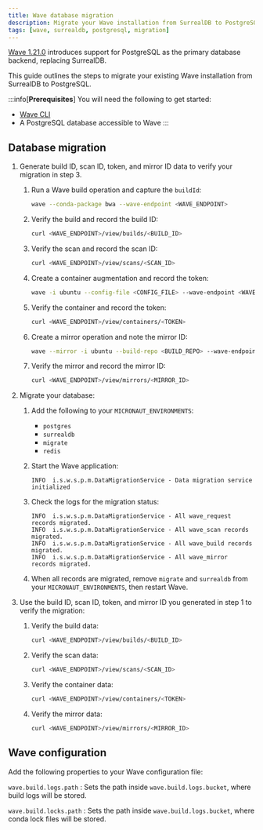 ```yaml
---
title: Wave database migration
description: Migrate your Wave installation from SurrealDB to PostgreSQL
tags: [wave, surrealdb, postgresql, migration]
---
```


[Wave 1.21.0](https://docs.seqera.io/changelog/wave/v1.21.0) introduces support for PostgreSQL as the primary database backend, replacing SurrealDB.

This guide outlines the steps to migrate your existing Wave installation from SurrealDB to PostgreSQL.

:::info[**Prerequisites**]
You will need the following to get started:

- [Wave CLI](./cli/index.md)
- A PostgreSQL database accessible to Wave
:::

## Database migration

1. Generate build ID, scan ID, token, and mirror ID data to verify your migration in step 3.

    1. Run a Wave build operation and capture the `buildId`:

        ```bash
        wave --conda-package bwa --wave-endpoint <WAVE_ENDPOINT>
        ```

    1. Verify the build and record the build ID:

        ```bash
        curl <WAVE_ENDPOINT>/view/builds/<BUILD_ID>
        ```

    1. Verify the scan and record the scan ID:

        ```bash
        curl <WAVE_ENDPOINT>/view/scans/<SCAN_ID>
        ```

    1. Create a container augmentation and record the token:

        ```bash
        wave -i ubuntu --config-file <CONFIG_FILE> --wave-endpoint <WAVE_ENDPOINT>
        ```

    1. Verify the container and record the token:

        ```bash
        curl <WAVE_ENDPOINT>/view/containers/<TOKEN>
        ```

    1. Create a mirror operation and note the mirror ID:

        ```bash
        wave --mirror -i ubuntu --build-repo <BUILD_REPO> --wave-endpoint <WAVE_ENDPOINT>
        ```

    1. Verify the mirror and record the mirror ID:

        ```bash
        curl <WAVE_ENDPOINT>/view/mirrors/<MIRROR_ID>
        ```

1. Migrate your database:

    1. Add the following to your `MICRONAUT_ENVIRONMENTS`:
        - `postgres`
        - `surrealdb`
        - `migrate`
        - `redis`

    1. Start the Wave application:

        ```console
        INFO  i.s.w.s.p.m.DataMigrationService - Data migration service initialized
        ```

    1. Check the logs for the migration status:

        ```console
        INFO  i.s.w.s.p.m.DataMigrationService - All wave_request records migrated.
        INFO  i.s.w.s.p.m.DataMigrationService - All wave_scan records migrated.
        INFO  i.s.w.s.p.m.DataMigrationService - All wave_build records migrated.
        INFO  i.s.w.s.p.m.DataMigrationService - All wave_mirror records migrated.
        ```

    1. When all records are migrated, remove `migrate` and `surrealdb` from your `MICRONAUT_ENVIRONMENTS`, then restart Wave.

1. Use the build ID, scan ID, token, and mirror ID you generated in step 1 to verify the migration:

    1. Verify the build data:

        ```bash
        curl <WAVE_ENDPOINT>/view/builds/<BUILD_ID>
        ```

    1. Verify the scan data:

        ```bash
        curl <WAVE_ENDPOINT>/view/scans/<SCAN_ID>
        ```

    1. Verify the container data:

        ```bash
        curl <WAVE_ENDPOINT>/view/containers/<TOKEN>
        ```

    1. Verify the mirror data:

        ```bash
        curl <WAVE_ENDPOINT>/view/mirrors/<MIRROR_ID>
        ```

## Wave configuration

Add the following properties to your Wave configuration file:

`wave.build.logs.path`
: Sets the path inside  `wave.build.logs.bucket`, where build logs will be stored.

`wave.build.locks.path`
: Sets the path inside `wave.build.logs.bucket`, where conda lock files will be stored.
